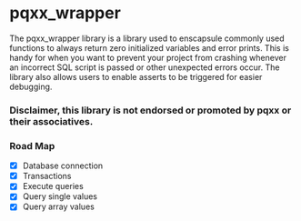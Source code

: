 # pqxx_wrapper
The pqxx_wrapper library is a library used to enscapsule commonly used functions to always return zero initialized variables and error prints.
This is handy for when you want to prevent your project from crashing whenever an incorrect SQL script is passed or other unexpected errors occur.
The library also allows users to enable asserts to be triggered for easier debugging.

### Disclaimer, this library is not endorsed or promoted by pqxx or their associatives.

### Road Map
- [X] Database connection
- [X] Transactions
- [X] Execute queries
- [X] Query single values
- [X] Query array values
